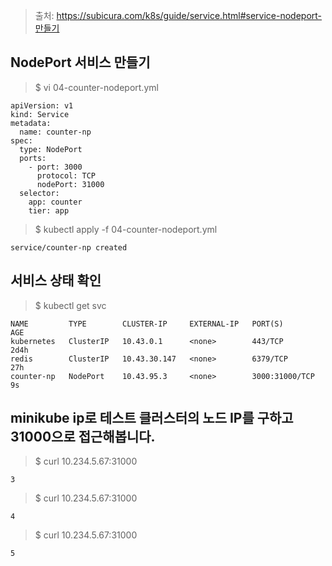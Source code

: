 > 출처: https://subicura.com/k8s/guide/service.html#service-nodeport-만들기

## NodePort 서비스 만들기

> $ vi 04-counter-nodeport.yml
```
apiVersion: v1
kind: Service
metadata:
  name: counter-np
spec:
  type: NodePort
  ports:
    - port: 3000
      protocol: TCP
      nodePort: 31000
  selector:
    app: counter
    tier: app
```

> $ kubectl apply -f 04-counter-nodeport.yml
```
service/counter-np created
```

## 서비스 상태 확인

> $ kubectl get svc
```
NAME         TYPE        CLUSTER-IP     EXTERNAL-IP   PORT(S)          AGE
kubernetes   ClusterIP   10.43.0.1      <none>        443/TCP          2d4h
redis        ClusterIP   10.43.30.147   <none>        6379/TCP         27h
counter-np   NodePort    10.43.95.3     <none>        3000:31000/TCP   9s
```

## minikube ip로 테스트 클러스터의 노드 IP를 구하고 31000으로 접근해봅니다.

> $ curl 10.234.5.67:31000
```
3
```

> $ curl 10.234.5.67:31000
```
4
```

> $ curl 10.234.5.67:31000
```
5
```